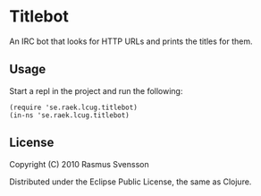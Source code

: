 # Titlebot

An IRC bot that looks for HTTP URLs and prints the titles for them.

## Usage

Start a repl in the project and run the following:

    (require 'se.raek.lcug.titlebot)
    (in-ns 'se.raek.lcug.titlebot)

## License

Copyright (C) 2010 Rasmus Svensson

Distributed under the Eclipse Public License, the same as Clojure.
